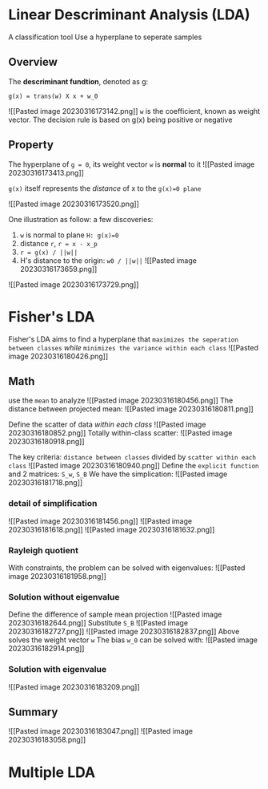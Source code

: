 # Linear Descriminant Analysis (LDA)
A classification tool
Use a hyperplane to seperate samples
## Overview
The **descriminant fundtion**, denoted as g:
```
g(x) = trans(w) X x + w_0
```
![[Pasted image 20230316173142.png]]
`w` is the coefficient, known as weight vector.
The decision rule is based on g(x) being positive or negative
## Property
The hyperplane of `g = 0`, its weight vector `w` is **normal** to it
![[Pasted image 20230316173413.png]]

`g(x)` itself represents the _distance_ of x to the `g(x)=0 plane`

![[Pasted image 20230316173520.png]]

One illustration as follow:
a few discoveries:
1. `w` is normal to plane `H: g(x)=0`
2. distance `r`, `r = x - x_p`
3. `r = g(x) / ||w||`
4. H's distance to the origin: `w0 / ||w||`
![[Pasted image 20230316173659.png]]

![[Pasted image 20230316173729.png]]

# Fisher's LDA
Fisher's LDA aims to find a hyperplane that `maximizes the seperation between classes`  _while_ `minimizes the variance within each class`
![[Pasted image 20230316180426.png]]
## Math
use the `mean` to analyze
![[Pasted image 20230316180456.png]]
The distance between projected mean:
![[Pasted image 20230316180811.png]]

Define the scatter of data _within each class_
![[Pasted image 20230316180852.png]]
Totally within-class scatter:
![[Pasted image 20230316180918.png]]

The key criteria: 
`distance between classes` divided by `scatter within each class`
![[Pasted image 20230316180940.png]]
Define the `explicit function` and 2 matrices: `S_w`, `S_B`
We have the simplication:
![[Pasted image 20230316181718.png]]
### detail of simplification
![[Pasted image 20230316181456.png]]
![[Pasted image 20230316181618.png]]
![[Pasted image 20230316181632.png]]



### Rayleigh quotient
With constraints, the problem can be solved with eigenvalues:
![[Pasted image 20230316181958.png]]

### Solution without eigenvalue
Define the difference of sample mean projection
![[Pasted image 20230316182644.png]]
Substitute `S_B`
![[Pasted image 20230316182727.png]]
![[Pasted image 20230316182837.png]]
Above solves the weight vector `w`
The bias `w_0` can be solved with:
![[Pasted image 20230316182914.png]]
### Solution with eigenvalue
![[Pasted image 20230316183209.png]]


## Summary
![[Pasted image 20230316183047.png]]
![[Pasted image 20230316183058.png]]



# Multiple LDA
